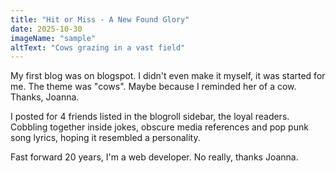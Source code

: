 ```yaml
---
title: "Hit or Miss - A New Found Glory"
date: 2025-10-30
imageName: "sample"
altText: "Cows grazing in a vast field"
---
```


My first blog was on blogspot. I didn't even make it myself, it was started for me. The theme was "cows".  Maybe because I reminded her of a cow. Thanks, Joanna.

I posted for 4 friends listed in the blogroll sidebar, the loyal readers. Cobbling together inside jokes, obscure media references and pop punk song lyrics, hoping it resembled a personality.

Fast forward 20 years, I'm a web developer. No really, thanks Joanna.